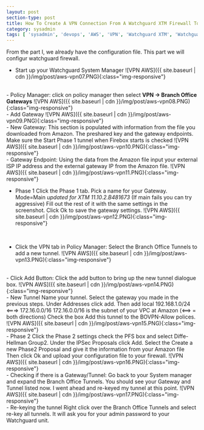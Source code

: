 ```yaml
---
layout: post
section-type: post
title: How To Create A VPN Connection From A Watchguard XTM Firewall To AWS VPC Part II 
category: sysadmin
tags: [ 'sysadmin', 'devops', 'AWS', 'VPN', 'Watchguard XTM', 'Watchguard XTM' ]
--- 
```

From the part I, we already have the configuration file. This part we will configur watchguard firewall.
<br/>
- Start up your Watchguard System Manager
![VPN AWS]({{ site.baseurl | cdn }}/img/post/aws-vpn07.PNG){:class="img-responsive"}
<br/>
- Policy Manager: click on policy manager then select <strong>VPN -> Branch Office Gateways</strong>
![VPN AWS]({{ site.baseurl | cdn }}/img/post/aws-vpn08.PNG){:class="img-responsive"}
<br/>
- Add Gateway
![VPN AWS]({{ site.baseurl | cdn }}/img/post/aws-vpn09.PNG){:class="img-responsive"}
<br/>
- New Gateway: This section is populated with information from the file you downloaded from Amazon. The preshared key and the gateway endpoints. Make sure the Start Phase 1 tunnel when Firebox starts is checked
![VPN AWS]({{ site.baseurl | cdn }}/img/post/aws-vpn10.PNG){:class="img-responsive"}
<br/>
- Gateway Endpoint: Using the data from the Amazon file input your external ISP IP address and the external gateway IP from the Amazon file.
![VPN AWS]({{ site.baseurl | cdn }}/img/post/aws-vpn11.PNG){:class="img-responsive"}
<br/>

- Phase 1
Click the Phase 1 tab. 
Pick a name for your Gateway. 
Mode=Main *updated for XTM 11.10.2.B481673* (If main fails you can try aggressive) 
Fill out the rest of it with the same settings in the screenshot. 
Click Ok to save the gateway settings.
![VPN AWS]({{ site.baseurl | cdn }}/img/post/aws-vpn12.PNG){:class="img-responsive"}
<br/>

- Click the VPN tab in Policy Manager: Select the Branch Office Tunnels to add a new tunnel.
![VPN AWS]({{ site.baseurl | cdn }}/img/post/aws-vpn13.PNG){:class="img-responsive"}
<br/>
- Click Add Button: Click the add button to bring up the new tunnel dialogue box.
![VPN AWS]({{ site.baseurl | cdn }}/img/post/aws-vpn14.PNG){:class="img-responsive"}
<br/>
- New Tunnel
Name your tunnel. 
Select the gateway you made in the previous steps.
Under Addresses click add. 
Then add local 192.168.1.0/24 <===> 172.16.0.0/16 
172.16.0.0/16 is the subnet of your VPC at Amazon 
(<==> = both directions) 
Check the box Add this tunnel to the BOVPN-Allow polices.
![VPN AWS]({{ site.baseurl | cdn }}/img/post/aws-vpn15.PNG){:class="img-responsive"}
<br/>
- Phase 2
Click the Phase 2 settings check the PFS box and select Diffe-Hellman Group2. 
Under the IPSec Proposals click Add. 
Select the Create a new Phase2 Proposal and give it the information from your Amazon file 
Then click Ok and upload your configuration file to your firewall.
![VPN AWS]({{ site.baseurl | cdn }}/img/post/aws-vpn16.PNG){:class="img-responsive"}
<br/>
- Checking if there is a Gateway/Tunnel: Go back to your System manager and expand the Branch Office Tunnels. You should see your Gateway and Tunnel listed now. 
I went ahead and re-keyed my tunnel at this point.
![VPN AWS]({{ site.baseurl | cdn }}/img/post/aws-vpn17.PNG){:class="img-responsive"}
<br/>
- Re-keying the tunnel  
Right click over the Branch Office Tunnels and select re-key all tunnels. It will ask you for your admin password to your Watchguard unit.